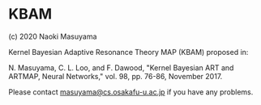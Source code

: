# KBAM

(c) 2020 Naoki Masuyama

Kernel Bayesian Adaptive Resonance Theory MAP (KBAM) proposed in:

N. Masuyama, C. L. Loo, and F. Dawood, "Kernel Bayesian ART and ARTMAP, Neural Networks," vol. 98, pp. 76-86, November 2017.

Please contact masuyama@cs.osakafu-u.ac.jp if you have any problems.
